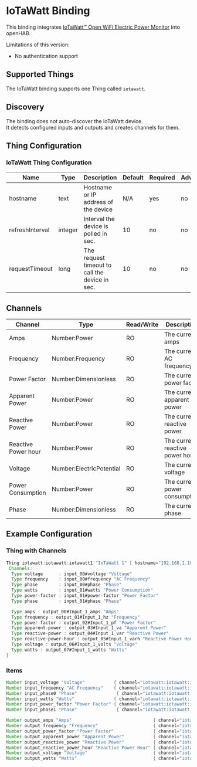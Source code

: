 # IoTaWatt Binding

This binding integrates [IoTaWatt™ Open WiFi Electric Power Monitor](https://iotawatt.com/) into openHAB.

Limitations of this version:

- No authentication support

## Supported Things

The IoTaWatt binding supports one Thing called `iotawatt`.

## Discovery

The binding does not auto-discover the IoTaWatt device.  
It detects configured inputs and outputs and creates channels for them.

## Thing Configuration

### IoTaWatt Thing Configuration

| Name            | Type    | Description                                    | Default | Required | Advanced |
|-----------------|---------|------------------------------------------------|---------|----------|----------|
| hostname        | text    | Hostname or IP address of the device           | N/A     | yes      | no       |
| refreshInterval | integer | Interval the device is polled in sec.          | 10      | no       | no       |
| requestTimeout  | long    | The request timeout to call the device in sec. | 10      | no       | no       |

## Channels

| Channel             | Type                     | Read/Write | Description                     |
|---------------------|--------------------------|------------|---------------------------------|
| Amps                | Number:Power             | RO         | The current amps                |
| Frequency           | Number:Frequency         | RO         | The current AC frequency        |
| Power Factor        | Number:Dimensionless     | RO         | The current power factor        |
| Apparent Power      | Number:Power             | RO         | The current apparent power      |
| Reactive Power      | Number:Power             | RO         | The current reactive power      |
| Reactive Power hour | Number:Power             | RO         | The current reactive power hour |
| Voltage             | Number:ElectricPotential | RO         | The current voltage             |
| Power Consumption   | Number:Power             | RO         | The current power consumption   |
| Phase               | Number:Dimensionless     | RO         | The current phase               |

## Example Configuration

### Thing with Channels

```java
Thing iotawatt:iotawatt:iotawatt1 "IoTaWatt 1" [ hostname="192.168.1.10" ] {
 Channels:
  Type voltage      : input_00#voltage "Voltage"
  Type frequency    : input_00#frequency "AC Frequency"
  Type phase        : input_00#phase "Phase"
  Type watts        : input_01#watts "Power Consumption"
  Type power-factor : input_01#power-factor "Power Factor"
  Type phase        : input_01#phase "Phase"

  Type amps : output_00#Input_1_amps "Amps"
  Type frequency : output_01#Input_1_hz "Frequency"
  Type power-factor : output_02#Input_1_pf "Power Factor"
  Type apparent-power : output_03#Input_1_va "Apparent Power"
  Type reactive-power : output_04#Input_1_var "Reactive Power"
  Type reactive-power-hour : output_05#Input_1_varh "Reactive Power Hour"
  Type voltage : output_06#Input_1_volts "Voltage"
  Type watts : output_07#Input_1_watts "Watts"
}
```

### Items

```java
Number input_voltage "Voltage"           { channel="iotawatt:iotawatt:iotawatt1:input_00#voltage"  }
Number input_frequency "AC Frequency"    { channel="iotawatt:iotawatt:iotawatt1:input_00#frequency"  }
Number input_phase0 "Phase"               { channel="iotawatt:iotawatt:iotawatt1:input_00#phase" }
Number input_watts "Watts"               { channel="iotawatt:iotawatt:iotawatt1:input_01#watts" }
Number input_power_factor "Power Factor" { channel="iotawatt:iotawatt:iotawatt1:input_01#power-factor" }
Number input_phase1 "Phase"               { channel="iotawatt:iotawatt:iotawatt1:input_01#phase" }

Number output_amps "Amps"                               { channel="iotawatt:iotawatt:iotawatt1:output_00#Input_1_amps" }
Number output_frequency "Frequency"                     { channel="iotawatt:iotawatt:iotawatt1:output_01#Input_1_hz" }
Number output_power_factor "Power Factor"               { channel="iotawatt:iotawatt:iotawatt1:output_02#Input_1_pf" }
Number output_apparent_power "Apparent Power"           { channel="iotawatt:iotawatt:iotawatt1:output_03#Input_1_va" }
Number output_reactive_power "Reactive Power"           { channel="iotawatt:iotawatt:iotawatt1:output_04#Input_1_var" }
Number output_reactive_power_hour "Reactive Power Hour" { channel="iotawatt:iotawatt:iotawatt1:output_05#Input_1_varh" }
Number output_voltage "Voltage"                         { channel="iotawatt:iotawatt:iotawatt1:output_06#Input_1_volts" }
Number output_watts "Watts"                             { channel="iotawatt:iotawatt:iotawatt1:output_07#Input_1_watts" }
```
